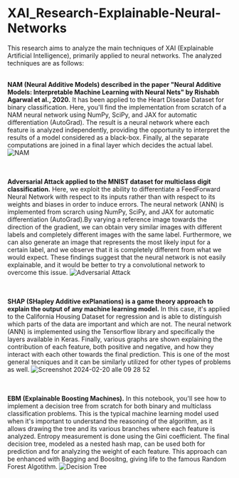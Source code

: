 # XAI_Research-Explainable-Neural-Networks
This research aims to analyze the main techniques of XAI (Explainable Artificial Intelligence), primarily applied to neural networks. The analyzed techniques are as follows:<br><br>

**NAM (Neural Additive Models) described in the paper "Neural Additive Models: Interpretable Machine Learning with Neural Nets" by Rishabh Agarwal et al., 2020.** It has been applied to the Heart Disease Dataset for binary classification. Here, you'll find the implementation from scratch of a NAM neural network using NumPy, SciPy, and JAX for automatic differentiation (AutoGrad). The result is a neural network where each feature is analyzed independently, providing the opportunity to interpret the results of a model considered as a black-box. Finally, al the separate computations are joined in a final layer which decides the actual label.![NAM](https://github.com/Davide-Ettori/XAI_Research-Explainable-Neural-Networks/assets/52358285/877d379e-0138-4aa1-8431-25187ef92863)

<br><br>
**Adversarial Attack applied to the MNIST dataset for multiclass digit classification.** Here, we exploit the ability to differentiate a FeedForward Neural Network with respect to its inputs rather than with respect to its weights and biases in order to induce errors. The neural network (ANN) is implemented from scrarch using NumPy, SciPy, and JAX for automatic differentiation (AutoGrad).By varying a reference image towards the direction of the gradient, we can obtain very similar images with different labels and completely different images with the same label. Furthermore, we can also generate an image that represents the most likely input for a certain label, and we observe that it is completely different from what we would expect. These findings suggest that the neural network is not easily explainable, and it would be better to try a convolutional network to overcome this issue.
![Adversarial Attack](https://github.com/Davide-Ettori/XAI_Research-Explainable-Neural-Networks/assets/52358285/df811931-5e38-4e40-ac79-b2b10f70de6c)

<br><br>
**SHAP (SHapley Additive exPlanations) is a game theory approach to explain the output of any machine learning model.** In this case, it's applied to the California Housing Dataset for regression and is able to distinguish which parts of the data are important and which are not.  The neural network (ANN) is implemented using the Tensorflow library and specifically the layers available in Keras. Finally, various graphs are shown explaining the contribution of each feature, both positive and negative, and how they interact with each other towards the final prediction. This is one of the most general tecniques and it can be similarly utilized for other types of problems as well.
![Screenshot 2024-02-20 alle 09 28 52](https://github.com/Davide-Ettori/XAI_Research-Explainable-Neural-Networks/assets/52358285/1f4acf94-6cde-4c2d-b7fe-b9ee9b5ffb3f)

<br><br>
**EBM (Explainable Boosting Machines).** In this notebook, you'll see how to implement a decision tree from scratch for both binary and multiclass classification problems. This is the typical machine learning model used when it's important to understand the reasoning of the algorithm, as it allows drawing the tree and its various branches where each feature is analyzed. Entropy measurement is done using the Gini coefficient. The final decision tree, modeled as a nested hash map, can be used both for prediction and for analyzing the weight of each feature. This approach can be enhanced with Bagging and Boositng, giving life to the famous Random Forest Algotithm.
![Decision Tree](https://github.com/Davide-Ettori/XAI_Research-Explainable-Neural-Networks/assets/52358285/b623e4dd-02a8-4a80-8535-61d47e0a4e4b)
